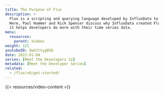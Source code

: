 ```yaml
---
title: The Purpose of Flux
description: >
  Flux is a scripting and querying language developed by InfluxData to work with time series data.
  Here, Paul Hummer and Rick Spencer discuss why InfluxData created Flux and how
  it helps developers do more with their time series data.
menu:
  resources:
    parent: Videos
weight: 121
youtubeID: QwOJttyg858
date: 2022-01-04
series: [Meet the Developers S2]
metadata: [Meet the Developer Series]
related:
  - /flux/v0/get-started/
---
```


{{< resources/video-content >}}
